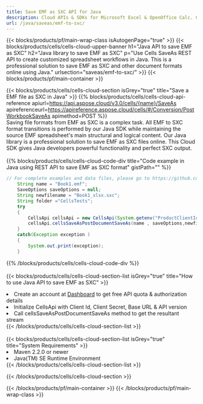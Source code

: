 ```yaml
---
title: Save EMF as SXC API for Java 
description: Cloud APIs & SDKs for Microsoft Excel & OpenOffice Calc. Convert spreadsheet to other format file. 
url: /java/saveas/emf-to-sxc/
---
```



{{< blocks/products/pf/main-wrap-class isAutogenPage="true" >}}
{{< blocks/products/cells/cells-cloud-upper-banner h1="Java API to save EMF as SXC" h2="Java library to save EMF as SXC" p="Use Cells SaveAs REST API to create customized spreadsheet workflows in Java. This is a professional solution to save EMF as SXC and other document formats online using Java." urlsection="saveas/emf-to-sxc/" >}}
{{< blocks/products/pf/main-container >}}

{{< blocks/products/cells/cells-cloud-section isGrey="true"  title="Save a EMF file as SXC in Java" >}}
{{% blocks/products/cells/cells-cloud-api-reference  apiurl=https://api.aspose.cloud/v3.0/cells/{name}/SaveAs  apireferenceurl=https://apireference.aspose.cloud/cells/#/Conversion/PostWorkbookSaveAs  apimethod=POST %}}
<br/>
Saving file formats from EMF as SXC is a complex task. All EMF to SXC format transitions is performed by our Java SDK while maintaining the source EMF spreadsheet's main structural and logical content. Our Java library is a professional solution to save EMF as SXC files online. This Cloud SDK gives Java developers powerful functionality and perfect SXC output.
<br/>
<br/>
{{% blocks/products/cells/cells-cloud-code-div title="Code example in Java using REST API to save EMF as SXC format" gistPath="" %}}
  
```java
// For complete examples and data files, please go to https://github.com/aspose-cells-cloud/aspose-cells-cloud-java/
    String name = "Book1.emf";
    SaveOptions saveOptions = null;
    String newfilename = "Book1_xlsx.sxc";
    String folder ="CellsTests";
    try 
    {
        CellsApi cellsApi = new CellsApi(System.getenv("ProductClientId"), System.getenv("ProductClientSecret"));
        cellsApi.cellsSaveAsPostDocumentSaveAs(name , saveOptions,newfilename,false,false,folder,null,null,null,true);                       
    }
    catch(Exception exception )
    {
        System.out.print(exception);
    }
```
  
{{% /blocks/products/cells/cells-cloud-code-div  %}}
<br/>
<br/>
{{< blocks/products/cells/cells-cloud-section-list isGrey="true"  title="How to use Java API to save  EMF as SXC" >}}
<li>Create an account at <a href="https://dashboard.aspose.cloud/">Dashboard</a> to get free API quota & authorization details</li>
<li>Initialize CellsApi with Client Id, Client Secret, Base URL & API version</li>
<li>Call cellsSaveAsPostDocumentSaveAs method to get the resultant stream</li>
{{< /blocks/products/cells/cells-cloud-section-list >}}
<br/>
<br/>
{{< blocks/products/cells/cells-cloud-section-list isGrey="true"  title="System Requirements" >}}
<li>Maven 2.2.0 or newer</li>
<li>Java(TM) SE Runtime Environment</li>
{{< /blocks/products/cells/cells-cloud-section-list >}}

{{< /blocks/products/cells/cells-cloud-section >}}

{{< /blocks/products/pf/main-container >}}
{{< /blocks/products/pf/main-wrap-class >}}
